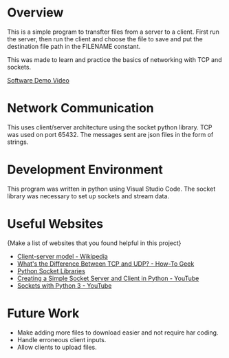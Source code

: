 # Overview

This is a simple program to transfter files from a server to a client. First run the server, then run the client and choose the file to save and put the destination file path in the FILENAME constant.

This was made to learn and practice the basics of networking with TCP and sockets.

[Software Demo Video](http://youtube.link.goes.here)

# Network Communication

This uses client/server architecture using the socket python library. TCP was used on port 65432. The messages sent are json files in the form of strings.

# Development Environment

This program was written in python using Visual Studio Code. The socket library was necessary to set up sockets and stream data.

# Useful Websites

{Make a list of websites that you found helpful in this project}
* [Client-server model - Wikipedia](https://en.wikipedia.org/wiki/Client%E2%80%93server_model)
* [What's the Difference Between TCP and UDP? - How-To Geek](https://www.howtogeek.com/190014/htg-explains-what-is-the-difference-between-tcp-and-udp/)
* [Python Socket Libraries](https://docs.python.org/3.6/library/socket.html)
* [Creating a Simple Socket Server and Client in Python - YouTube](https://www.youtube.com/watch?v=sUzM-vIC-s4)
* [Sockets with Python 3 - YouTube](https://www.youtube.com/playlist?list=PLQVvvaa0QuDdzLB_0JSTTcl8E8jsJLhR5)

# Future Work

* Make adding more files to download easier and not require har coding.
* Handle erroneous client inputs.
* Allow clients to upload files.